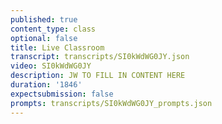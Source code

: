 ```yaml
---
published: true
content_type: class
optional: false
title: Live Classroom
transcript: transcripts/SI0kWdWG0JY.json
video: SI0kWdWG0JY
description: JW TO FILL IN CONTENT HERE
duration: '1846'
expectsubmission: false
prompts: transcripts/SI0kWdWG0JY_prompts.json
---
```

